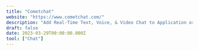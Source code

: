 ```yaml
---
title: "Cometchat"
website: "https://www.cometchat.com/"
description: "Add Real-Time Text, Voice, & Video Chat to Application or Website"
draft: false
date: 2023-03-29T00:00:00.000Z
tool: ["Chat"]
---
```

